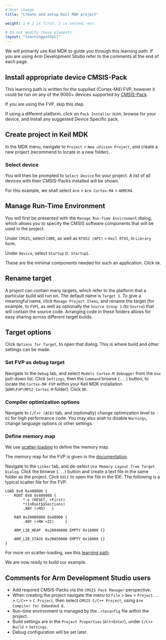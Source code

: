 ```yaml
---
# User change
title: "Create and setup Keil MDK project"

weight: 2 # 1 is first, 2 is second, etc.

# Do not modify these elements
layout: "learningpathall"
---
```

We will primarily use Keil MDK to guide you through this learning path. If you are using Arm Development Studio refer to the comments at the end of each page.

## Install appropriate device CMSIS-Pack

This learning path is written for the supplied (Cortex-M4) FVP, however it could be run on any of the 9000+ devices supported by [CMSIS-Pack](https://www.open-cmsis-pack.org/).

If you are using the FVP, skip this step.

If using a different platform, click on `Pack Installer` icon, browse for your device, and install any suggested Device Specific pack.

## Create project in Keil MDK

In the MDK menu, navigate to `Project` > `New uVision Project`, and create a new project (recommend to locate in a new folder).

### Select device

You will then be prompted to `Select Device` for your project. A list of all devices with their CMSIS-Packs installed will be shown.

For this example, we shall select `Arm` > `Arm Cortex-M4` > `ARMCM4`.

## Manage Run-Time Environment

You will first be presented with the `Manage Run-Time Environment` dialog, which allows you to specify the CMSIS software components that will be used in the project.

Under `CMSIS`, select `CORE`, as well as `RTOS2 (API)` > `Keil RTX5`, in `Library` form.

Under `Device`, select `Startup` (`C Startup`).

These are the minimal components needed for such an application. Click `OK`.

## Rename target

A project can contain many targets, which refer to the platform that a particular build will run on. The default name is `Target 1`. To give a meaningful name, click `Manage Project Items`, and rename the target (for example, to `FVP`), as well as optionally the `Source Group 1` (to `Source`) that will contain the source code. Arranging code in these folders allows for easy sharing across different target builds.

## Target options

Click `Options for Target`, to open that dialog. This is where build and other settings can be made.

### Set FVP as debug target

Navigate to the `Debug` tab, and select `Models Cortex-M Debugger` from the `Use` pull-down list. Click `Settings`, then the `Command` browse (`...`) button, to locate the `Cortex-M4 FVP` within your Keil MDK installation (`ARM\FVP\MPS2_Cortex-M` folder). Click `OK`.

### Compiler optimization options

Navigate to `C/C++ (AC6)` tab, and (optionally) change optimization level to `-O2` for high performance code.
You may also wish to disable `Warnings`, change language options or other settings.

### Define memory map

We use [scatter-loading](https://developer.arm.com/documentation/101754/latest/armlink-Reference/Scatter-loading-Features/The-scatter-loading-mechanism/Overview-of-scatter-loading) to define the memory map.

The memory map for the FVP is given in the [documentation](https://developer.arm.com/documentation/100964/latest/Microcontroller-Prototyping-System-2/MPS2---memory-maps/MPS2---memory-map-for-models-without-the-Armv8-M-additions).

Navigate to the `Linker` tab, and de-select `Use Memory Layout from Target Dialog`. Click the browse (`...`) button and create a text file in the same folder as the project. Click `Edit` to open the file in the IDE. The following is a typical scatter file for the FVP.
```text
LOAD 0x0 0x400000 {
	ROOT 0x0 0x400000 {
		*.o (RESET, +First)
		*(InRoot$$Sections)
		.ANY (+RO)   }

	RAM 0x20000000 0x40000 {
		.ANY (+RW +ZI)     }

	ARM_LIB_HEAP  0x20040000 EMPTY 0x10000 {}

	ARM_LIB_STACK 0x20050000 EMPTY 0x10000 {}
}
```
For more on scatter-loading, see this [learning path](/learning-paths/embedded/bare-metal).

We are now ready to build our example.

## Comments for Arm Development Studio users
* Add required CMSIS-Packs via the `CMSIS Pack Manager` perspective.
* When creating the project navigate the menu to `File` > `New` > `Project...` > `C/C++` > `C Project`, then select `CMSIS C/C++ Project`, using `Arm Compiler for Embedded 6`.
* Run-time environment is managed by the `.rteconfig` file within the project.
* Build settings are in the `Project Properties` (`Alt+Enter`), under `C/C++ Build` > `Settings`.
* Debug configuration will be set later.
